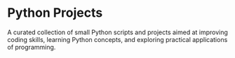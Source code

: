 # Python Projects

A curated collection of small Python scripts and projects aimed at improving coding skills, learning Python concepts, and exploring practical applications of programming.
